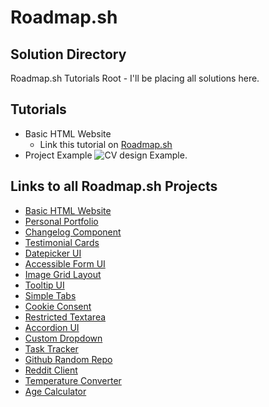# Roadmap.sh


## Solution Directory
Roadmap.sh Tutorials Root - I'll be placing all solutions here. 

## Tutorials 
 - Basic HTML Website 
   - Link this tutorial on [Roadmap.sh](https://roadmap.sh/projects/single-page-cv)
 - Project Example 
 ![CV design Example.](https://assets.roadmap.sh/guest/resume-template-zyl70.png)

 

## Links to all Roadmap.sh Projects
- [Basic HTML Website](https://roadmap.sh/projects/basic-html-website)
- [Personal Portfolio](https://roadmap.sh/projects/portfolio-website)
- [Changelog Component](https://roadmap.sh/projects/changelog-component)
- [Testimonial Cards](https://roadmap.sh/projects/testimonial-cards)
- [Datepicker UI](https://roadmap.sh/projects/datepicker-ui)
- [Accessible Form UI](https://roadmap.sh/projects/accessible-form-ui)
- [Image Grid Layout](https://roadmap.sh/projects/image-grid)
- [Tooltip UI](https://roadmap.sh/projects/tooltip-ui)
- [Simple Tabs](https://roadmap.sh/projects/simple-tabs)
- [Cookie Consent](https://roadmap.sh/projects/cookie-consent)
- [Restricted Textarea](https://roadmap.sh/projects/restricted-textarea)
- [Accordion UI](https://roadmap.sh/projects/accordion)
- [Custom Dropdown](https://roadmap.sh/projects/custom-dropdown)
- [Task Tracker](https://roadmap.sh/projects/task-tracker-js)
- [Github Random Repo](https://roadmap.sh/projects/github-random-repo)
- [Reddit Client](https://roadmap.sh/projects/reddit-client)
- [Temperature Converter](https://roadmap.sh/projects/temperature-converter)
- [Age Calculator](https://roadmap.sh/projects/age-calculator) 



